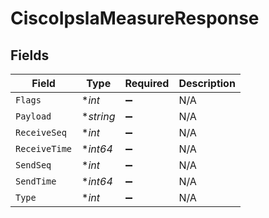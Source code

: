 # CiscoIpslaMeasureResponse


## Fields

| Field              | Type               | Required           | Description        |
| ------------------ | ------------------ | ------------------ | ------------------ |
| `Flags`            | **int*             | :heavy_minus_sign: | N/A                |
| `Payload`          | **string*          | :heavy_minus_sign: | N/A                |
| `ReceiveSeq`       | **int*             | :heavy_minus_sign: | N/A                |
| `ReceiveTime`      | **int64*           | :heavy_minus_sign: | N/A                |
| `SendSeq`          | **int*             | :heavy_minus_sign: | N/A                |
| `SendTime`         | **int64*           | :heavy_minus_sign: | N/A                |
| `Type`             | **int*             | :heavy_minus_sign: | N/A                |